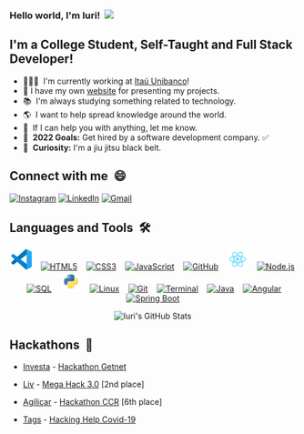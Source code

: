 ### Hello world, I'm Iuri! &nbsp;<img width="33" src="https://user-images.githubusercontent.com/1303154/88677602-1635ba80-d120-11ea-84d8-d263ba5fc3c0.gif" /> ###

## I'm a College Student, Self-Taught and Full Stack Developer! ##

- 👨🏻‍💻&nbsp; I'm currently working at [Itaú Unibanco][work]!
- 📍&nbsp;I have my own [website][website] for presenting my projects.
- 📚&nbsp; I'm always studying something related to technology.
- 🌎&nbsp; I want to help spread knowledge around the world.
- 💜&nbsp; If I can help you with anything, let me know.
- 🎁&nbsp; **2022 Goals:** Get hired by a software development company. ✅
- 🥋&nbsp; **Curiosity:** I'm a jiu jitsu black belt.

## Connect with me &nbsp;😄 ##

[<img alt="Instagram" height="26px" src="https://img.shields.io/badge/-@_iurialmeida-e84393?style=flat&labelColor=e84393&logo=instagram&logoColor=white" />][instagram]
[<img alt="LinkedIn" height="26px" src="https://img.shields.io/badge/-LinkedIn-blue?style=flat&labelColor=blue&logo=Linkedin&logoColor=white&link=https://www.linkedin.com/in/iurilopesalmeida/" />][linkedin]
[<img alt="Gmail" height="26px" src="https://img.shields.io/badge/-Gmail-c14438?style=flat&labelColor=c14438&logo=Gmail&logoColor=white&link=mailto:iurilopesalmeida@gmail.com" />](mailto:iurilopesalmeida@gmail.com)

## Languages and Tools &nbsp;🛠 ##

<div align = "center">

[<img alt="Visual Studio Code" width="36px" src="https://raw.githubusercontent.com/github/explore/80688e429a7d4ef2fca1e82350fe8e3517d3494d/topics/visual-studio-code/visual-studio-code.png" />][vscode]&nbsp;&nbsp;&nbsp;
[<img alt="HTML5" width="36px" src="https://user-images.githubusercontent.com/60857927/108612406-41873c00-73c7-11eb-8c19-ab379a124cf2.png" />][html]&nbsp;&nbsp;&nbsp;
[<img alt="CSS3" width="36px" src="https://user-images.githubusercontent.com/60857927/108612516-3aacf900-73c8-11eb-9c4b-7c6bdaf27d46.png" />][css]&nbsp;&nbsp;&nbsp;
[<img alt="JavaScript" width="36px" src="https://user-images.githubusercontent.com/60857927/108612409-464bf000-73c7-11eb-92de-b3bbd7132cbd.png" />][js]&nbsp;&nbsp;&nbsp;
[<img alt="GitHub" width="36px" src="https://user-images.githubusercontent.com/60857927/111581779-a7819c00-8798-11eb-886f-b84ef56be536.png" />][github]&nbsp;&nbsp;&nbsp;
[<img alt="React" width="36px" src="https://raw.githubusercontent.com/github/explore/80688e429a7d4ef2fca1e82350fe8e3517d3494d/topics/react/react.png" />][reactjs]&nbsp;&nbsp;&nbsp;
[<img alt="Node.js" width="36px" src="https://user-images.githubusercontent.com/60857927/111581663-71dcb300-8798-11eb-8fee-7b022e615a20.png" />][nodejs]&nbsp;&nbsp;&nbsp;
[<img alt="SQL" width="36px" src="https://user-images.githubusercontent.com/60857927/108612577-aee79c80-73c8-11eb-8400-5260990e647e.png" />][sql]&nbsp;&nbsp;&nbsp;
[<img alt="Python" width="36px" src="https://raw.githubusercontent.com/github/explore/80688e429a7d4ef2fca1e82350fe8e3517d3494d/topics/python/python.png" />][python]&nbsp;&nbsp;&nbsp;
[<img alt="Linux" width="36px" src="https://user-images.githubusercontent.com/60857927/108612429-74313480-73c7-11eb-8407-ccfac1eda8ad.png" />][linux]&nbsp;&nbsp;&nbsp;
[<img alt="Git" width="36px" src="https://user-images.githubusercontent.com/60857927/111581427-f975f200-8797-11eb-80a5-34b2419d50ed.png" />][git]&nbsp;&nbsp;&nbsp;
[<img alt="Terminal" width="36px" src="https://user-images.githubusercontent.com/60857927/111581884-ce3fd280-8798-11eb-8306-715fc2d2f1d3.jpeg" />][githubProfile]&nbsp;&nbsp;&nbsp;
[<img alt="Java" width="36px" src="https://user-images.githubusercontent.com/60857927/117898652-d2b9d080-b29b-11eb-94af-d0fe2c50eefd.png" />][java]&nbsp;&nbsp;&nbsp;
[<img alt="Angular" width="36px" src="https://user-images.githubusercontent.com/60857927/141646772-2ed23266-d195-4751-9487-da9a4262b4e6.png" />][angular]&nbsp;&nbsp;&nbsp;
[<img alt="Spring Boot" width="36px" src="https://user-images.githubusercontent.com/60857927/156762178-33557b36-4007-4439-9775-cb7ef9d8e67b.png" />][springboot]

<img alt = "Iuri's GitHub Stats" src = "https://github-readme-stats.vercel.app/api?username=Iuri-Almeida&count_private=true&show_icons=true&hide_border=true&title_color=449DD1&icon_color=449DD1&bg_color=00000000&text_color=69AED6" />

</div>

## Hackathons &nbsp;🚀 ##

- [Investa][investa] - [Hackathon Getnet][getnet]

- [Liv][liv] - [Mega Hack 3.0][megahack] [2nd place]

- [Agilicar][agilicar] - [Hackathon CCR][ccr] [6th place]

- [Tags][tags] - [Hacking Help Covid-19][hackinghelp]

<!-- Links -->
[work]: https://www.itau.com.br/
[website]: https://iuri-almeida.github.io/
[donut]: https://www.a1k0n.net/2011/07/20/donut-math.html
[githubProfile]: https://github.com/Iuri-Almeida
[github]: https://github.com/
[vscode]: https://code.visualstudio.com/
[css]: https://developer.mozilla.org/pt-BR/docs/Web/CSS
[html]: https://developer.mozilla.org/pt-BR/docs/Web/HTML
[js]: https://developer.mozilla.org/pt-BR/docs/Web/JavaScript
[reactjs]: https://pt-br.reactjs.org/
[nodejs]: https://nodejs.org/en/
[sql]: https://pt.wikipedia.org/wiki/SQL
[python]: https://www.python.org/
[linux]: https://www.fsf.org/
[git]: https://git-scm.com/
[java]: https://www.java.com/
[angular]: https://angular.io/
[springboot]: https://spring.io/
[instagram]: https://www.instagram.com/_iurialmeida/
[linkedin]: https://www.linkedin.com/in/iurilopesalmeida/
[investa]: https://github.com/Iuri-Almeida/investa-hackathon-getnet
[getnet]: https://www.hackathongetnet.com.br/
[liv]: https://github.com/Iuri-Almeida/projeto_liv_mega_hack
[megahack]: https://www.megahack.com.br/
[agilicar]: https://github.com/Iuri-Almeida/time_70_agilicar
[ccr]: http://www.grupoccr.com.br/hackathonccr/
[tags]: https://www.youtube.com/watch?v=bgvWcUgYe2g
[hackinghelp]: http://www.hackingrio.com/
